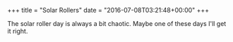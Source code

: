 +++
title = "Solar Rollers"
date = "2016-07-08T03:21:48+00:00"
+++

The solar roller day is always a bit chaotic. Maybe one of these days I'll get it right.
			